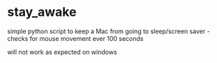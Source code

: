 # stay_awake
simple python script to keep a Mac from going to sleep/screen saver - checks for mouse movement ever 100 seconds

will not work as expected on windows
